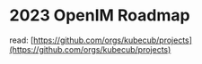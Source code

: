 # 2023 OpenIM Roadmap

read: [https://github.com/orgs/kubecub/projects](https://github.com/orgs/kubecub/projects)